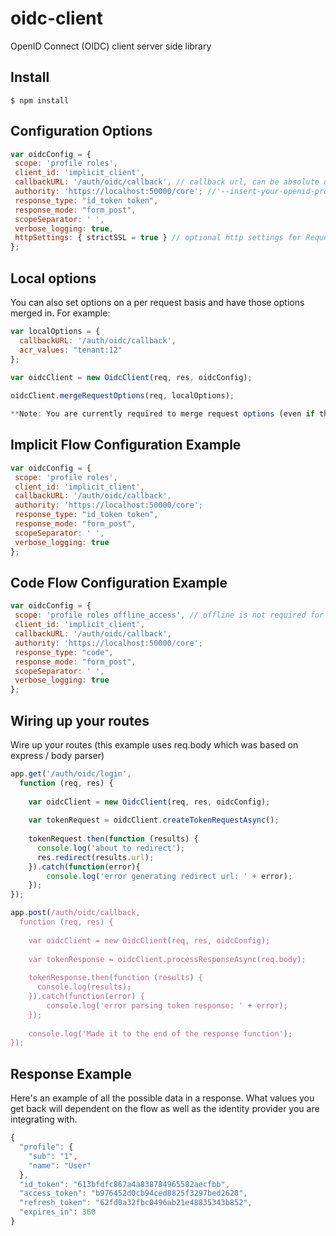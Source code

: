 # oidc-client

OpenID Connect (OIDC) client server side library

## Install
`$ npm install`

## Configuration Options

 ```javascript
var oidcConfig = {
  scope: 'profile roles',
  client_id: 'implicit_client',
  callbackURL: '/auth/oidc/callback', // callback url, can be absolute or relative
  authority: 'https://localhost:50000/core'; //'--insert-your-openid-provider-domain-name-here--',
  response_type: "id_token token", 
  response_mode: "form_post",
  scopeSeparator: ' ',
  verbose_logging: true,
  httpSettings: { strictSSL = true } // optional http settings for Request
};
```

## Local options

You can also set options on a per request basis and have those options merged in. For example:

```javascript
var localOptions = {
  callbackURL: '/auth/oidc/callback', 
  acr_values: "tenant:12"
};
    
var oidcClient = new OidcClient(req, res, oidcConfig);

oidcClient.mergeRequestOptions(req, localOptions);

**Note: You are currently required to merge request options (even if they are empty), otherwise the client may not work appropriately.**
```
 
## Implicit Flow Configuration Example
 
 ```javascript
var oidcConfig = {
  scope: 'profile roles',
  client_id: 'implicit_client',
  callbackURL: '/auth/oidc/callback',
  authority: 'https://localhost:50000/core';
  response_type: "id_token token", 
  response_mode: "form_post",
  scopeSeparator: ' ',
  verbose_logging: true
};
```

## Code Flow Configuration Example
 
 ```javascript
var oidcConfig = {
  scope: 'profile roles offline_access', // offline is not required for code flow, but is typically used in this flow to get refresh tokens
  client_id: 'implicit_client',
  callbackURL: '/auth/oidc/callback',
  authority: 'https://localhost:50000/core';
  response_type: "code", 
  response_mode: "form_post",
  scopeSeparator: ' ',
  verbose_logging: true
};
```

## Wiring up your routes

Wire up your routes (this example uses req.body which was based on express / body parser) 

```javascript
app.get('/auth/oidc/login',
  function (req, res) {
    
    var oidcClient = new OidcClient(req, res, oidcConfig);
        
    var tokenRequest = oidcClient.createTokenRequestAsync();
    
    tokenRequest.then(function (results) {
      console.log('about to redirect');
      res.redirect(results.url);  
    }).catch(function(error){
        console.log('error generating redirect url: ' + error);
    });
});

app.post(/auth/oidc/callback,
  function (req, res) {
    
    var oidcClient = new OidcClient(req, res, oidcConfig);
    
    var tokenResponse = oidcClient.processResponseAsync(req.body);
    
    tokenResponse.then(function (results) {
      console.log(results);
    }).catch(function(error) {
        console.log('error parsing token response: ' + error);
    });
    
    console.log('Made it to the end of the response function');
});
```

## Response Example

Here's an example of all the possible data in a response. What values you get back will dependent on the flow as well as the identity provider you are integrating with.

```javascript
{
  "profile": {
    "sub": "1",
    "name": "User"
  },
  "id_token": "613bfdfc867a4a838784965582aecfbb",
  "access_token": "b976452d0cb94ced8825f3297bed2628",
  "refresh_token": "62fd0a32fbc0496ab21e48835343b852",
  "expires_in": 360
}
```